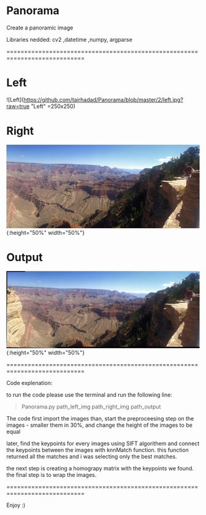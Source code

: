 # Panorama
Create a panoramic image

Libraries nedded:
cv2 ,datetime ,numpy, argparse

============================================================================
# Left
![Left](https://github.com/tairhadad/Panorama/blob/master/2/left.jpg?raw=true "Left" =250x250)

# Right
![Right](https://github.com/tairhadad/Panorama/blob/master/2/right.jpg?raw=true "Right"){:height="50%" width="50%"}


# Output
![Output](https://github.com/tairhadad/Panorama/blob/master/2/output.jpg?raw=true "Output"){:height="50%" width="50%"}



============================================================================

Code explenation:

to run the code please use the terminal and run the following line:
> Panorama.py path_left_img path_right_img path_output

The code first import the images than, start the preproceesing step on the images - smaller them in 30%, and change the height of the images to be equal

later, find the keypoints for every images using SIFT algorithem 
and connect the keypoints between the images with knnMatch function. 
this function returned all the matches  and i was selecting only the best matches. 
 
the next step is creating a homograpy matrix with the keypoints we found. 
the final step is to wrap the images.

============================================================================

Enjoy :)
